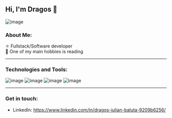 ## Hi, I'm Dragos 👋

![image](https://r4.wallpaperflare.com/wallpaper/385/939/726/michelangelo-the-creation-of-adam-fresco-michelangelo-museum-the-sistine-chapel-wallpaper-05ecd075b5e2241a3f99d3e998f2b873.jpg)

### About Me:
⚛️ Fullstack/Software developer  <br>
📗 One of my main hobbies is reading <br>


<hr>

### Technologies and Tools:
![image](https://github.com/Gaspair/Gaspair/assets/84362852/1159ef8f-1bac-4fb1-9b5e-c9f3671b21f4)
![image](https://github.com/Gaspair/Gaspair/assets/84362852/d7540f83-ef4f-4b7a-a01d-9d87776237ec)
![image](https://github.com/Gaspair/Gaspair/assets/84362852/6cc558e8-f268-46f6-9e5f-e3fad2ed4fe8)
![image](https://github.com/Gaspair/Gaspair/assets/84362852/84299d63-7d25-484c-9efa-cec3c26aa473)


<hr>

### Get in touch: 
- LinkedIn: https://www.linkedin.com/in/dragos-iulian-baluta-9209b6256/

